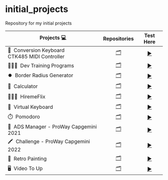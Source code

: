 # initial_projects
Repository for my initial projects

| Projects 💻 | Repositories | Test Here |
|------|---------|---------|
|🎹&nbsp; Conversion Keyboard <br> CTK485 MIDI Controller|[<div align="center">🗂</div>](https://github.com/seiler-emerson/initial_projects/tree/main/CTK485_Arduino_Mega)|[<div align="center">▶️</div>](https://seiler-emerson.github.io/initial_projects/CTK485_Arduino_Mega)|
|👩🏻‍💻&nbsp; Dev Training Programs|[<div align="center">🗂</div>](https://github.com/seiler-emerson/initial_projects/tree/main/Programas_Capacitacao_Dev)|[<div align="center">▶️</div>](https://github.com/seiler-emerson/initial_projects/tree/main/Programas_Capacitacao_Dev)|
|⏺️&nbsp; Border Radius Generator|[<div align="center">🗂</div>](https://github.com/seiler-emerson/initial_projects/tree/main/border_radius_generator)|[<div align="center">▶️</div>](https://seiler-emerson.github.io/initial_projects/border_radius_generator/)|
|🧮&nbsp; Calculator|[<div align="center">🗂</div>](https://github.com/seiler-emerson/initial_projects/tree/main/calculadora)|[<div align="center">▶️</div>](https://seiler-emerson.github.io/initial_projects/calculadora/)|
|👨🏻‍💼&nbsp; HiremeFlix|[<div align="center">🗂</div>](https://github.com/seiler-emerson/initial_projects/tree/main/hiremeflix)|[<div align="center">▶️</div>](https://seiler-emerson.github.io/initial_projects/hiremeflix/)|
|🎹&nbsp; Virtual Keyboard|[<div align="center">🗂</div>](https://github.com/seiler-emerson/initial_projects/tree/main/keyboard_piano)|[<div align="center">▶️</div>](https://seiler-emerson.github.io/initial_projects/keyboard_piano/)|
|⏱️&nbsp; Pomodoro|[<div align="center">🗂</div>](https://github.com/seiler-emerson/initial_projects/tree/main/pomodoro)|[<div align="center">▶️</div>](https://seiler-emerson.github.io/initial_projects/pomodoro/)|
|🎥&nbsp; ADS Manager - ProWay Capgemini 2021|[<div align="center">🗂</div>](https://github.com/seiler-emerson/initial_projects/tree/main/proway_capgemini_2021)|[<div align="center">▶️</div>](https://seiler-emerson.github.io/initial_projects/proway_capgemini_2021/)|
|🖍️&nbsp; Challenge - ProWay Capgemini 2022|[<div align="center">🗂</div>](https://github.com/seiler-emerson/initial_projects/tree/main/proway_capgemini_2022)|[<div align="center">▶️</div>](https://github.com/seiler-emerson/initial_projects/tree/main/proway_capgemini_2022)|
|🎨&nbsp; Retro Painting|[<div align="center">🗂</div>](https://github.com/seiler-emerson/initial_projects/tree/main/retro_painting)|[<div align="center">▶️</div>](https://seiler-emerson.github.io/initial_projects/retro_painting/)|
|🖥️&nbsp; Video To Up|[<div align="center">🗂</div>](https://github.com/seiler-emerson/initial_projects/tree/main/videotoup)|[<div align="center">▶️</div>](https://github.com/seiler-emerson/initial_projects/tree/main/videotoup)|
